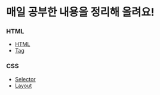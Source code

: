 # 매일 공부한 내용을 정리해 올려요!

### HTML
* [HTML](https://github.com/lyn9503/TIL/blob/main/HTML/HTML.md)
* [Tag](https://github.com/lyn9503/TIL/blob/main/HTML/Tag.md)  
### CSS
* [Selector](https://github.com/lyn9503/TIL/blob/main/CSS/Selector.md)
* [Layout](https://github.com/lyn9503/TIL/blob/main/CSS/Layout.md)

